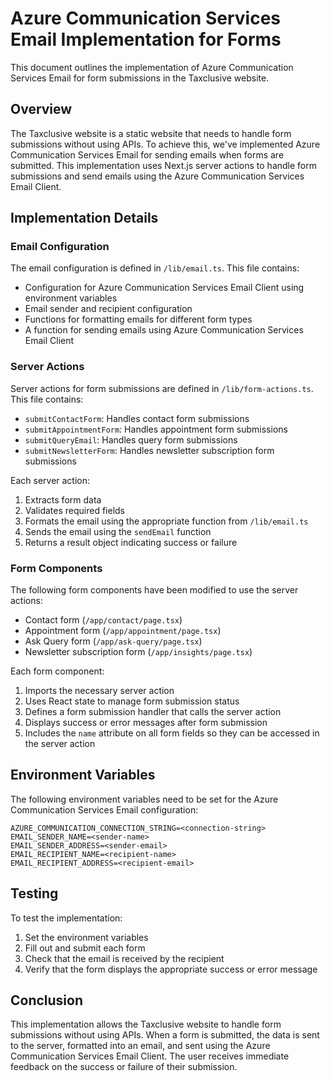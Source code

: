 # Azure Communication Services Email Implementation for Forms

This document outlines the implementation of Azure Communication Services Email for form submissions in the Taxclusive website.

## Overview

The Taxclusive website is a static website that needs to handle form submissions without using APIs. To achieve this, we've implemented Azure Communication Services Email for sending emails when forms are submitted. This implementation uses Next.js server actions to handle form submissions and send emails using the Azure Communication Services Email Client.

## Implementation Details

### Email Configuration

The email configuration is defined in `/lib/email.ts`. This file contains:

- Configuration for Azure Communication Services Email Client using environment variables
- Email sender and recipient configuration
- Functions for formatting emails for different form types
- A function for sending emails using Azure Communication Services Email Client

### Server Actions

Server actions for form submissions are defined in `/lib/form-actions.ts`. This file contains:

- `submitContactForm`: Handles contact form submissions
- `submitAppointmentForm`: Handles appointment form submissions
- `submitQueryEmail`: Handles query form submissions
- `submitNewsletterForm`: Handles newsletter subscription form submissions

Each server action:
1. Extracts form data
2. Validates required fields
3. Formats the email using the appropriate function from `/lib/email.ts`
4. Sends the email using the `sendEmail` function
5. Returns a result object indicating success or failure

### Form Components

The following form components have been modified to use the server actions:

- Contact form (`/app/contact/page.tsx`)
- Appointment form (`/app/appointment/page.tsx`)
- Ask Query form (`/app/ask-query/page.tsx`)
- Newsletter subscription form (`/app/insights/page.tsx`)

Each form component:
1. Imports the necessary server action
2. Uses React state to manage form submission status
3. Defines a form submission handler that calls the server action
4. Displays success or error messages after form submission
5. Includes the `name` attribute on all form fields so they can be accessed in the server action

## Environment Variables

The following environment variables need to be set for the Azure Communication Services Email configuration:

```
AZURE_COMMUNICATION_CONNECTION_STRING=<connection-string>
EMAIL_SENDER_NAME=<sender-name>
EMAIL_SENDER_ADDRESS=<sender-email>
EMAIL_RECIPIENT_NAME=<recipient-name>
EMAIL_RECIPIENT_ADDRESS=<recipient-email>
```

## Testing

To test the implementation:

1. Set the environment variables
2. Fill out and submit each form
3. Check that the email is received by the recipient
4. Verify that the form displays the appropriate success or error message

## Conclusion

This implementation allows the Taxclusive website to handle form submissions without using APIs. When a form is submitted, the data is sent to the server, formatted into an email, and sent using the Azure Communication Services Email Client. The user receives immediate feedback on the success or failure of their submission.
